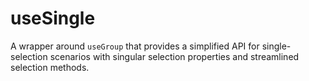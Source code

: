 <script setup>
  import Mermaid from '@/components/Mermaid.vue'
</script>

# useSingle

A wrapper around `useGroup` that provides a simplified API for single-selection scenarios with singular selection properties and streamlined selection methods.

<Mermaid code="
flowchart TD
createContext --> useRegistrar
useRegistrar --> useGroup
useGroup --> useSingle
" />
